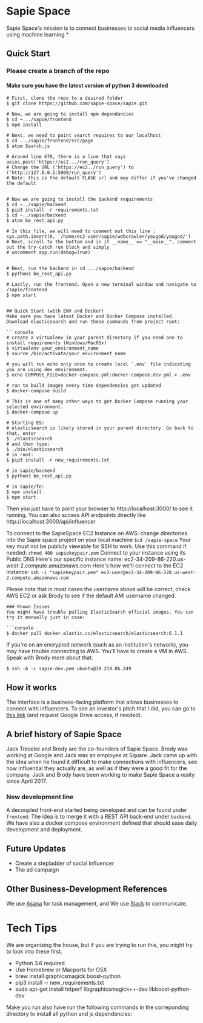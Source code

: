 # Sapie Space
Sapie Space's mission is to connect businesses to social media influencers using machine learning.*

## Quick Start
### Please create a branch of the repo
#### Make sure you have the latest version of python 3 downloaded
```console
# First, clone the repo to a desired folder
$ git clone https://github.com/sapie-space/sapie.git

# Now, we are going to install npm dependancies
$ cd ~.../sapie/frontend
$ npm install

# Next, we need to point search requires to our localhost
$ cd .../sapie/frontend/src/page
$ atom Search.js

# Around line 670, there is a line that says axios.post('https://ec2.../run_query')
# Change the URL ('https://ec2../run_query') to ('http://127.0.0.1:5000/run_query')
# Note: this is the default FLASK url and may differ if you've changed the default


# Now we are going to install the backend requirements
$ cd ~../sapie/backend
$ pip3 install -r requirements.txt
$ cd ~../sapie/backend
$ atom be_rest_api.py

# In this file, we will need to comment out this line : sys.path.insert(0, '/home/ec2-user/sapie/webcrawler/yougod/yougod/')
# Next, scroll to the bottom and in if __name__ == "__main__", comment out the try-catch run block and simply
# uncomment app.run(debug=True)


# Next, run the backend in cd .../sapie/backend
$ python3 be_rest_api.py

# Lastly, run the frontend. Open a new terminal window and navigate to /sapie/frontend
$ npm start


## Quick Start (with ENV and Docker)
Make sure you have latest Docker and Docker Compose installed. Download elasticsearch and run these commands from project root:

```console
# create a virtualenv in your parent directory if you need one to install requirements (Windows/MacOSx)
$ virtualenv your_environment_name
$ source /bin/activate/your_environment_name

# you will run echo only once to create local `.env` file indicating you are using dev environment.
$ echo COMPOSE_FILE=docker-compose.yml:docker-compose.dev.yml > .env

# run to build images every time dependencies get updated
$ docker-compose build

# This is one of many other ways to get Docker Compose running your selected environment.
$ docker-compose up

# Starting ES: 
# elasticsearch is likely stored in your parent directory. Go back to that, enter 
$ ./elasticsearch 
# and then type:
$ ./bin/elasticsearch
# in root:
$ pip3 install -r new_requirements.txt

# in sapie/backend
$ python3 be_rest_api.py

# in sapie/fe:
$ npm install
$ npm start
```

Then you just have to point your browser to http://localhost:3000/ to
see it running. You can also access API endpoints directly like
http://localhost:3000/api/influencer


To connect to the SapieSpace EC2 Instance on AWS:
change directories into the Sapie space project on your local machine 
```$cd /sapie-space```
Your key must not be publicly viewable for SSH to work. Use this command if needed:
```chmod 400 sapiekeypair.pem```
Connect to your instance using its Public DNS
Here's our specific instance name: ec2-34-209-86-220.us-west-2.compute.amazonaws.com
Here's how we'll connect to the EC2 instance:
```ssh -i "sapiekeypair.pem" ec2-user@ec2-34-209-86-220.us-west-2.compute.amazonaws.com```

Please note that in most cases the username above will be correct, check AWS EC2 or ask Brody to see if the default AMI username changed. 


```
### Known Issues
You might have trouble pulling ElasticSearch official images. You can try it manually just in case:

```console
$ docker pull docker.elastic.co/elasticsearch/elasticsearch:6.1.1
```
If you're on an encrypted network (such as an institution's network), you may have trouble connecting to AWS.
You'll have to create a VM in AWS. Speak with Brody more about that.

```console
$ ssh -A -i sapie-dev.pem ubuntu@18.218.86.249
```
## How it works

The interface is a business-facing platform that allows businesses to connect with
influencers. To see an investor's pitch that I did, you can go to
[this
link](https://docs.google.com/presentation/d/1cEplBy7avil1pP7XFVi694qOlSWiG58qNWfQ0KPgLx0/edit?usp=sharing)
(and request Google Drive access, if needed).


## A brief history of Sapie Space
Jack Treseler and Brody are the co-founders of Sapie Space. Brody was working at Google and Jack was
an employee at Square. Jack came up with the idea when  he found it difficult to make connections with influencers, see how 
influential they actually are, as well as if they were a good fit for the company. 
Jack and Brody have been working to make Sapie Space a reaity since April 2017.


### New development line

A decoupled front-end started being developed and can be found under
`frontend`. The idea is to merge it with a REST API back-end under
`backend`. We have also a docker compose environment defined that
should ease daily development and deployment.


## Future Updates

- Create a stepladder of social influencer
- The ad campaign

## Other Business-Development References

We use
[Asana](https://app.asana.com/0/476028607034259/476028607034259) for
task management, and We use [Slack](www.slack.com) to communicate.


# Tech Tips

We are organizing the house, but if you are trying to run this, you
might try to look into these first.

- Python 3.6 required
- Use Homebrew or Macports for OSX
- brew install graphicsmagick boost-python
- pip3 install -r new_requirements.txt
- sudo apt-get install httperf libgraphicsmagick++-dev libboost-python-dev

Make you run also have run the following commands in the correponding directory to install all python and js dependencies:


